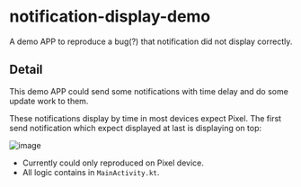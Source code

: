 # notification-display-demo
A demo APP to reproduce a bug(?) that notification did not display correctly.

## Detail
This demo APP could send some notifications with time delay and do some update work to them.

These notifications display by time in most devices expect Pixel.
The first send notification which expect displayed at last is displaying on top:


![image](https://user-images.githubusercontent.com/2028196/199209674-66c9d23f-a601-4e35-b2c5-a4e07a797211.png)

- Currently could only reproduced on Pixel device.
- All logic contains in `MainActivity.kt`.
